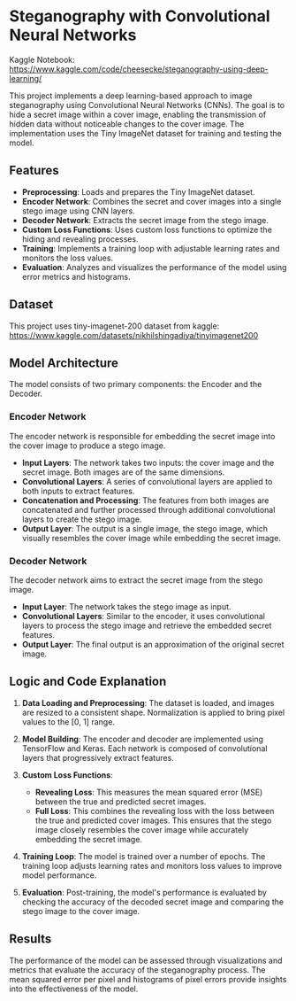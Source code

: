 # Steganography with Convolutional Neural Networks
Kaggle Notebook: https://www.kaggle.com/code/cheesecke/steganography-using-deep-learning/


This project implements a deep learning-based approach to image steganography using Convolutional Neural Networks (CNNs). The goal is to hide a secret image within a cover image, enabling the transmission of hidden data without noticeable changes to the cover image. The implementation uses the Tiny ImageNet dataset for training and testing the model.

## Features

- **Preprocessing**: Loads and prepares the Tiny ImageNet dataset.
- **Encoder Network**: Combines the secret and cover images into a single stego image using CNN layers.
- **Decoder Network**: Extracts the secret image from the stego image.
- **Custom Loss Functions**: Uses custom loss functions to optimize the hiding and revealing processes.
- **Training**: Implements a training loop with adjustable learning rates and monitors the loss values.
- **Evaluation**: Analyzes and visualizes the performance of the model using error metrics and histograms.

## Dataset
This project uses tiny-imagenet-200 dataset from kaggle: 
https://www.kaggle.com/datasets/nikhilshingadiya/tinyimagenet200

## Model Architecture

The model consists of two primary components: the Encoder and the Decoder. 

### Encoder Network

The encoder network is responsible for embedding the secret image into the cover image to produce a stego image. 

- **Input Layers**: The network takes two inputs: the cover image and the secret image. Both images are of the same dimensions.
- **Convolutional Layers**: A series of convolutional layers are applied to both inputs to extract features.
- **Concatenation and Processing**: The features from both images are concatenated and further processed through additional convolutional layers to create the stego image.
- **Output Layer**: The output is a single image, the stego image, which visually resembles the cover image while embedding the secret image.

### Decoder Network

The decoder network aims to extract the secret image from the stego image.

- **Input Layer**: The network takes the stego image as input.
- **Convolutional Layers**: Similar to the encoder, it uses convolutional layers to process the stego image and retrieve the embedded secret features.
- **Output Layer**: The final output is an approximation of the original secret image.

## Logic and Code Explanation

1. **Data Loading and Preprocessing**: The dataset is loaded, and images are resized to a consistent shape. Normalization is applied to bring pixel values to the [0, 1] range.

2. **Model Building**: The encoder and decoder are implemented using TensorFlow and Keras. Each network is composed of convolutional layers that progressively extract features.

3. **Custom Loss Functions**: 
   - **Revealing Loss**: This measures the mean squared error (MSE) between the true and predicted secret images.
   - **Full Loss**: This combines the revealing loss with the loss between the true and predicted cover images. This ensures that the stego image closely resembles the cover image while accurately embedding the secret image.

4. **Training Loop**: The model is trained over a number of epochs. The training loop adjusts learning rates and monitors loss values to improve model performance.

5. **Evaluation**: Post-training, the model's performance is evaluated by checking the accuracy of the decoded secret image and comparing the stego image to the cover image.

## Results

The performance of the model can be assessed through visualizations and metrics that evaluate the accuracy of the steganography process. The mean squared error per pixel and histograms of pixel errors provide insights into the effectiveness of the model.

